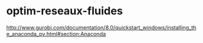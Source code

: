# optim-reseaux-fluides

http://www.gurobi.com/documentation/8.0/quickstart_windows/installing_the_anaconda_py.html#section:Anaconda